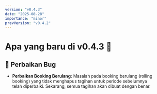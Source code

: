 ```yaml
---
version: "v0.4.3"
date: "2025-08-28"
importance: "minor"
prevVersion: "v0.4.2"
---
```


# Apa yang baru di v0.4.3 🚀

## 🐞 Perbaikan Bug
- **Perbaikan Booking Berulang**: Masalah pada booking berulang (rolling booking) yang tidak menghapus tagihan untuk periode sebelumnya telah diperbaiki. Sekarang, semua tagihan akan dibuat dengan benar.

